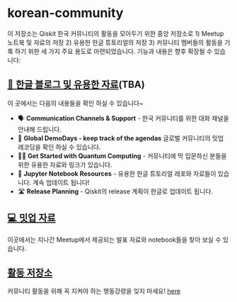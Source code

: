 # korean-community

이 저장소는 Qiskit 한국 커뮤니티의 활동을 모아두기 위한 중앙 저장소로 1) Meetup 노트북 및 자료의 저장 2) 유용한 한글 튜토리얼의 저장 3) 커뮤니티 멤버들의 활동을 기록 하기 위한 세 가지 주요 용도로 마련되었습니다. 기능과 내용은 향후 확장될 수 있습니다:

## [📄 한글 블로그 및 유용한 자료](https://github.com/qiskit-community/korean-community/tree/main/tutorials)(TBA)
이 곳에서는 다음의 내용들을 확인 하실 수 있습니다~
* 🗣 **Communication Channels & Support** - 한국 커뮤니티를 위한 대화 채널을 안내해 드립니다.
* 👾 **Global DemoDays - keep track of the agendas** 글로벌 커뮤니티의 밋업 레코딩을 확인 하실 수 있습니다.
* 🏃‍♂️ **Get Started with Quantum Computing** - 커뮤니티에 막 입문하신 분들을 위한 유용한 자료와 링크가 있습니다.
* 📙 **Jupyter Notebook Resources** - 유용한 한글 튜토리얼 레포와 자료들이 있습니다. 계속 업데이트 됩니다!
* 🛣 **Release Planning** - Qiskit의 release 계획이 한글로 업데이트 됩니다.
## [💻 밋업 자료](https://github.com/qiskit-community/korean-community/tree/main/meetup-notebooks)
이곳에서는 지나간 Meetup에서 제공되는 발표 자료와 notebook들을 찾아 보실 수 있습니다.
## [활동 저장소](https://github.com/qiskit-community/korean-community/Arxiv)


커뮤니티 활동을 위해 꼭 지켜야 하는 행동강령을 잊지 마세요! [here](https://github.com/Qiskit/qiskit/blob/master/CODE_OF_CONDUCT.md)

